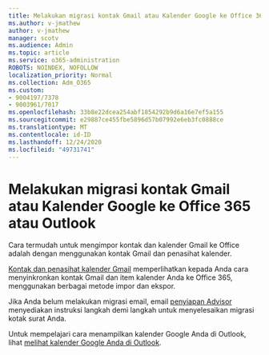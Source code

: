 ```yaml
---
title: Melakukan migrasi kontak Gmail atau Kalender Google ke Office 365 atau Outlook
ms.author: v-jmathew
author: v-jmathew
manager: scotv
ms.audience: Admin
ms.topic: article
ms.service: o365-administration
ROBOTS: NOINDEX, NOFOLLOW
localization_priority: Normal
ms.collection: Adm_O365
ms.custom:
- 9004197/7378
- 9003961/7017
ms.openlocfilehash: 33b8e22dcea254abf1854292b9d6a16e7ef5a155
ms.sourcegitcommit: e29887ce455fbe5896d57b07992e6eb3fc0888ce
ms.translationtype: MT
ms.contentlocale: id-ID
ms.lasthandoff: 12/24/2020
ms.locfileid: "49731741"
---
```

# <a name="migrate-gmail-contacts-or-google-calendars-to-office-365-or-outlook"></a>Melakukan migrasi kontak Gmail atau Kalender Google ke Office 365 atau Outlook

Cara termudah untuk mengimpor kontak dan kalender Gmail ke Office adalah dengan menggunakan kontak Gmail dan penasihat kalender.

[Kontak dan penasihat kalender Gmail](https://go.microsoft.com/fwlink/?linkid=2134386) memperlihatkan kepada Anda cara menyinkronkan kontak Gmail dan item kalender Anda ke Office 365, menggunakan berbagai metode impor dan ekspor.

Jika Anda belum melakukan migrasi email, email [penyiapan Advisor](https://go.microsoft.com/fwlink/?linkid=2133951) menyediakan instruksi langkah demi langkah untuk menyelesaikan migrasi kotak surat Anda.

Untuk mempelajari cara menampilkan kalender Google Anda di Outlook, lihat [melihat kalender Google Anda di Outlook](https://go.microsoft.com/fwlink/?linkid=2083939).
